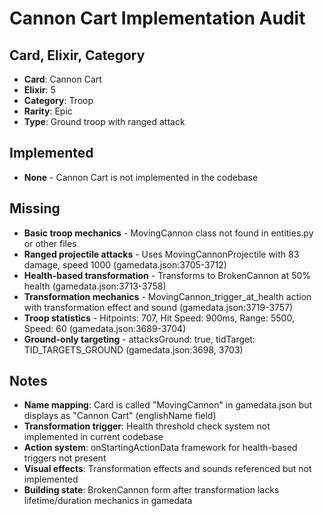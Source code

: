 # Cannon Cart Implementation Audit

## Card, Elixir, Category
- **Card**: Cannon Cart
- **Elixir**: 5
- **Category**: Troop
- **Rarity**: Epic
- **Type**: Ground troop with ranged attack

## Implemented
- **None** - Cannon Cart is not implemented in the codebase

## Missing
- **Basic troop mechanics** - MovingCannon class not found in entities.py or other files
- **Ranged projectile attacks** - Uses MovingCannonProjectile with 83 damage, speed 1000 (gamedata.json:3705-3712)
- **Health-based transformation** - Transforms to BrokenCannon at 50% health (gamedata.json:3713-3758)
- **Transformation mechanics** - MovingCannon_trigger_at_health action with transformation effect and sound (gamedata.json:3719-3757)
- **Troop statistics** - Hitpoints: 707, Hit Speed: 900ms, Range: 5500, Speed: 60 (gamedata.json:3689-3704)
- **Ground-only targeting** - attacksGround: true, tidTarget: TID_TARGETS_GROUND (gamedata.json:3698, 3703)

## Notes
- **Name mapping**: Card is called "MovingCannon" in gamedata.json but displays as "Cannon Cart" (englishName field)
- **Transformation trigger**: Health threshold check system not implemented in current codebase
- **Action system**: onStartingActionData framework for health-based triggers not present
- **Visual effects**: Transformation effects and sounds referenced but not implemented
- **Building state**: BrokenCannon form after transformation lacks lifetime/duration mechanics in gamedata